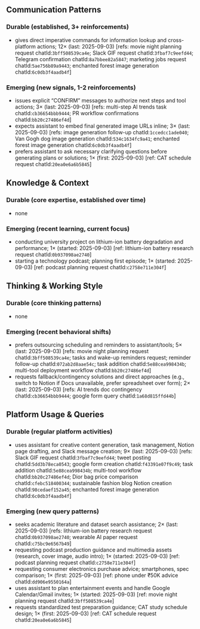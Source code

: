 ## Communication Patterns
### Durable (established, 3+ reinforcements)
- gives direct imperative commands for information lookup and cross-platform actions; 12× (last: 2025-09-03) [refs: movie night planning request chatId:`3bff508539ca4e`; Slack GIF request chatId:`3fbaf7c9eefd44`; Telegram confirmation chatId:`8a7bbee82a5847`; marketing jobs request chatId:`5ae756b89a9443`; enchanted forest image generation chatId:`6c0db3f4aadb4f`]

### Emerging (new signals, 1-2 reinforcements)
- issues explicit “CONFIRM” messages to authorize next steps and tool actions; 3× (last: 2025-09-03) [refs: multi-step AI trends task chatId:`cb36654bbb9444`; PR workflow confirmations chatId:`bb20c27486ef4d`]
- expects assistant to embed final generated image URLs inline; 3× (last: 2025-09-03) [refs: image generation follow-up chatId:`1ccedcc1ade040`; Van Gogh dog image generation chatId:`534c1634fc9a41`; enchanted forest image generation chatId:`6c0db3f4aadb4f`]
- prefers assistant to ask necessary clarifying questions before generating plans or solutions; 1× (first: 2025-09-03) [ref: CAT schedule request chatId:`20ea0e6a6b5845`]

## Knowledge & Context
### Durable (core expertise, established over time)
- none

### Emerging (recent learning, current focus)
- conducting university project on lithium-ion battery degradation and performance; 1× (started: 2025-09-03) [ref: lithium-ion battery research request chatId:`0b937098ae2740`]
- starting a technology podcast; planning first episode; 1× (started: 2025-09-03) [ref: podcast planning request chatId:`c2758e711e304f`]

## Thinking & Working Style
### Durable (core thinking patterns)
- none

### Emerging (recent behavioral shifts)
- prefers outsourcing scheduling and reminders to assistant/tools; 5× (last: 2025-09-03) [refs: movie night planning request chatId:`3bff508539ca4e`; tasks and wake-up reminders request; reminder follow-up chatId:`072ab2d8aae54c`; task addition chatId:`5e88cea998434b`; multi-tool deployment workflow chatId:`bb20c27486ef4d`]
- requests fallback/contingency solutions and direct approaches (e.g., switch to Notion if Docs unavailable, prefer spreadsheet over form); 2× (last: 2025-09-03) [refs: AI trends doc contingency chatId:`cb36654bbb9444`; google form query chatId:`1a68d815ffd44b`]

## Platform Usage & Queries
### Durable (regular platform activities)
- uses assistant for creative content generation, task management, Notion page drafting, and Slack message creation; 9× (last: 2025-09-03) [refs: Slack GIF request chatId:`3fbaf7c9eefd44`; tweet posting chatId:`5dd3b78eca0543`; google form creation chatId:`f43391e07f9c49`; task addition chatId:`5e88cea998434b`; multi-tool workflow chatId:`bb20c27486ef4d`; Dior bag price comparison chatId:`cfebc518400344`; sustainable fashion blog Notion creation chatId:`98cedaef152a45`; enchanted forest image generation chatId:`6c0db3f4aadb4f`]

### Emerging (new query patterns)
- seeks academic literature and dataset search assistance; 2× (last: 2025-09-03) [refs: lithium-ion battery research request chatId:`0b937098ae2740`; wearable AI paper request chatId:`c75bc9e6567b49`]
- requesting podcast production guidance and multimedia assets (research, cover image, audio intro); 1× (started: 2025-09-03) [ref: podcast planning request chatId:`c2758e711e304f`]
- requesting consumer electronics purchase advice; smartphones, spec comparison; 1× (first: 2025-09-03) [ref: phone under ₹50K advice chatId:`dd906e9550164a`]
- uses assistant to plan entertainment events and handle Google Calendar/Gmail invites; 1× (started: 2025-09-03) [ref: movie night planning request chatId:`3bff508539ca4e`]
- requests standardized test preparation guidance; CAT study schedule design; 1× (first: 2025-09-03) [ref: CAT schedule request chatId:`20ea0e6a6b5845`]